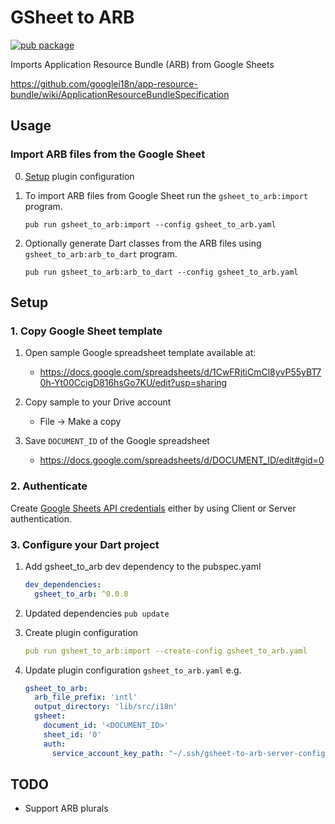 # GSheet to ARB

[![pub package](https://img.shields.io/pub/v/gsheet_to_arb.svg)](https://pub.dartlang.org/packages/gsheet_to_arb)

Imports Application Resource Bundle (ARB) from Google Sheets 

https://github.com/googlei18n/app-resource-bundle/wiki/ApplicationResourceBundleSpecification

## Usage

### Import ARB files from the Google Sheet

0. [Setup](#setup) plugin configuration

1. To import ARB files from Google Sheet run the `gsheet_to_arb:import` program.

    ```
    pub run gsheet_to_arb:import --config gsheet_to_arb.yaml
    ```

2. Optionally generate Dart classes from the ARB files using `gsheet_to_arb:arb_to_dart` program.

    ```
    pub run gsheet_to_arb:arb_to_dart --config gsheet_to_arb.yaml
    ```

## Setup

### 1. Copy Google Sheet template

1. Open sample Google spreadsheet template available at:
    - https://docs.google.com/spreadsheets/d/1CwFRjtiCmCl8yvP55yBT70h-Yt00CcigD816hsGo7KU/edit?usp=sharing

2. Copy sample to your Drive account 
    - File -> Make a copy

3. Save `DOCUMENT_ID` of the Google spreadsheet
    - https://docs.google.com/spreadsheets/d/DOCUMENT_ID/edit#gid=0

### 2. Authenticate

Create [Google Sheets API credentials](doc/Authentication.md) either by using Client or Server authentication.

### 3. Configure your Dart project

1. Add gsheet_to_arb dev dependency to the pubspec.yaml
    ```yaml
    dev_dependencies:
      gsheet_to_arb: ^0.0.8
    ```

2. Updated dependencies
    ```pub update```

3. Create plugin configuration
    ```yaml
    pub run gsheet_to_arb:import --create-config gsheet_to_arb.yaml
    ```

3. Update plugin configuration  ```gsheet_to_arb.yaml``` e.g.
    ```yaml
    gsheet_to_arb:
      arb_file_prefix: 'intl'
      output_directory: 'lib/src/i18n'
      gsheet:
        document_id: '<DOCUMENT_ID>'
        sheet_id: '0'
        auth:
          service_account_key_path: "~/.ssh/gsheet-to-arb-server-config.json"
    ```

## TODO

- Support ARB plurals
